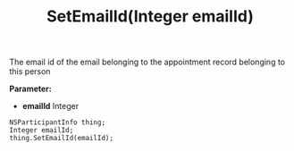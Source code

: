 ﻿---
uid: crmscript_ref_NSParticipantInfo_SetEmailId
title: SetEmailId(Integer emailId)
intellisense: NSParticipantInfo.SetEmailId
keywords: NSParticipantInfo, GetEmailId
so.topic: reference
---

The email id of the email belonging to the appointment record belonging to this person

**Parameter:** 
 - **emailId** Integer

```crmscript
NSParticipantInfo thing;
Integer emailId;
thing.SetEmailId(emailId);
```

